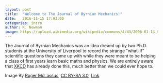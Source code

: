 ```yaml
---
layout: post
title:  "Welcome to The Journal of Byrnian Mechanics!"
date:   2016-11-15 17:03:00
categories: intro
author: K. Newman
image: https://upload.wikimedia.org/wikipedia/commons/4/43/2006-01-14_Surface_waves.jpg
---
```

The Journal of Byrnian Mechanics was an idea dreamt up by two Ph.D. students at the University of Liverpool to record the strange "what-if" scientific questions they came up with while they were meant to be helping a class of first years learn basic maths and physics. We are entirely aware that [XKCD](http://what-if.xkcd.com) has already done this, much better than we could ever hope to.

Image By <a href="//commons.wikimedia.org/wiki/User:Roger_McLassus" class="mw-redirect" title="User:Roger McLassus">Roger McLassus</a>, <a href="http://creativecommons.org/licenses/by-sa/3.0/" title="Creative Commons Attribution-Share Alike 3.0">CC BY-SA 3.0</a>, <a href="https://commons.wikimedia.org/w/index.php?curid=513043">Link</a>